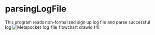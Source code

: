 # parsingLogFile
This program reads non-formalized sign up log file and parse successful log 
![Metapocket_log_file_flowchart drawio (4)](https://user-images.githubusercontent.com/131336470/233556827-f0252828-c28f-40a7-bd9a-80b83bd96ffd.png)
